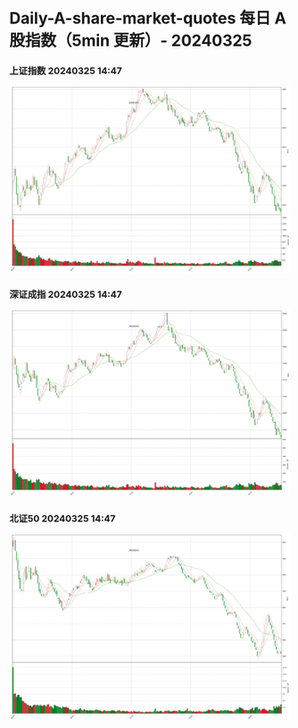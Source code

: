 
# Daily-A-share-market-quotes 每日 A 股指数（5min 更新）- 20240325

### 上证指数 20240325 14:47
![](./fig/2024/3/20240325-sh000001.png)

### 深证成指 20240325 14:47
![](./fig/2024/3/20240325-sz399001.png)

### 北证50 20240325 14:47
![](./fig/2024/3/20240325-bj899050.png)
